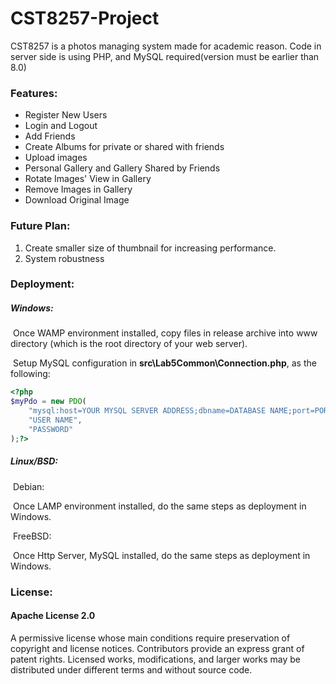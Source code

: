 # CST8257-Project

CST8257 is a photos managing system made for academic reason. Code in server side is using PHP, and MySQL required(version must be earlier than 8.0)

### Features:

- Register New Users
- Login and Logout
- Add Friends
- Create Albums for private or shared with friends
- Upload images
- Personal Gallery and Gallery Shared by Friends
- Rotate Images' View in Gallery
- Remove Images in Gallery
- Download Original Image

### Future Plan:

1. Create smaller size of thumbnail for increasing performance.
2. System robustness

### Deployment:

##### Windows:

​	Once WAMP environment installed, copy files in release archive into www directory (which is the root directory of your web server).

​	Setup MySQL configuration in **src\Lab5Common\Connection.php**, as the following:

```php
<?php
$myPdo = new PDO(
    "mysql:host=YOUR MYSQL SERVER ADDRESS;dbname=DATABASE NAME;port=PORT NUMBER;charset=utf8",
    "USER NAME",
    "PASSWORD"
);?>
```


##### Linux/BSD:

​	Debian:

​		Once LAMP environment installed, do the same steps as deployment in Windows.

​	FreeBSD:	

​		Once Http Server, MySQL installed, do the same steps as deployment in Windows.
### License:
#### Apache License 2.0 
A permissive license whose main conditions require preservation of copyright and license notices. Contributors provide an express grant of patent rights. Licensed works, modifications, and larger works may be distributed under different terms and without source code.
